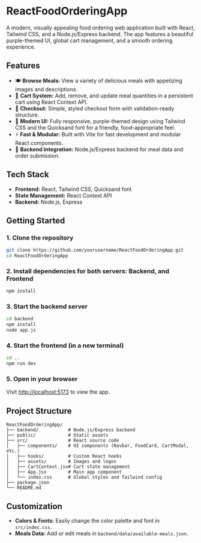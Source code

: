 # ReactFoodOrderingApp

A modern, visually appealing food ordering web application built with React, Tailwind CSS, and a Node.js/Express backend. The app features a beautiful purple-themed UI, global cart management, and a smooth ordering experience.

## Features

- 🍽️ **Browse Meals:** View a variety of delicious meals with appetizing images and descriptions.
- 🛒 **Cart System:** Add, remove, and update meal quantities in a persistent cart using React Context API.
- 🧾 **Checkout:** Simple, styled checkout form with validation-ready structure.
- 💅 **Modern UI:** Fully responsive, purple-themed design using Tailwind CSS and the Quicksand font for a friendly, food-appropriate feel.
- ⚡ **Fast & Modular:** Built with Vite for fast development and modular React components.
- 🔗 **Backend Integration:** Node.js/Express backend for meal data and order submission.

## Tech Stack

- **Frontend:** React, Tailwind CSS, Quicksand font
- **State Management:** React Context API
- **Backend:** Node.js, Express

## Getting Started

### 1. Clone the repository
```sh
git clone https://github.com/yourusername/ReactFoodOrderingApp.git
cd ReactFoodOrderingApp
```

### 2. Install dependencies for both servers: Backend, and Frontend
```sh
npm install
```

### 3. Start the backend server
```sh
cd backend
npm install
node app.js
```

### 4. Start the frontend (in a new terminal)
```sh
cd ..
npm run dev
```

### 5. Open in your browser
Visit [http://localhost:5173](http://localhost:5173) to view the app.

## Project Structure

```
ReactFoodOrderingApp/
├── backend/           # Node.js/Express backend
├── public/            # Static assets
├── src/               # React source code
│   ├── components/    # UI components (Navbar, FoodCard, CartModal, etc.)
│   ├── hooks/         # Custom React hooks
│   ├── assets/        # Images and logos
│   ├── CartContext.jsx# Cart state management
│   ├── App.jsx        # Main app component
│   └── index.css      # Global styles and Tailwind config
├── package.json
└── README.md
```

## Customization
- **Colors & Fonts:** Easily change the color palette and font in `src/index.css`.
- **Meals Data:** Add or edit meals in `backend/data/available-meals.json`.


